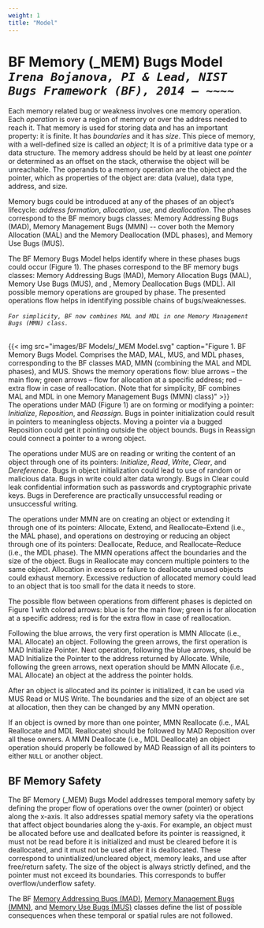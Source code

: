 ```yaml
---
weight: 1
title: "Model"
---
```

# BF Memory (\_MEM) Bugs Model <br/>_`Irena Bojanova, PI & Lead, NIST Bugs Framework (BF), 2014 – ~~~~`_

Each memory related bug or weakness involves one memory operation. Each _operation_ is over a region of memory or over the address needed to reach it. That memory is used for storing data and has an important property: it is finite. It has _boundaries_ and it has _size_. This piece of memory, with a well-defined size is called an _object_; It is of a primitive data type or a data structure. The memory address should be held by at least one _pointer_ or determined as an offset on the stack, otherwise the object will be unreachable. The operands to a memory operation are the object and the pointer, which as properties of the object are: data (value), data type, address, and size.  

Memory bugs could be introduced at any of the phases of an object’s lifecycle: _address formation_, _allocation_, _use_, and _deallocation_. The phases correspond to the BF memory bugs classes: Memory Addressing Bugs (MAD), Memory Management Bugs (MMN) -- cover both the Memory Allocation (MAL) and the Memory Deallocation (MDL phases), and Memory Use Bugs (MUS). 

The BF Memory Bugs Model helps identify where in these phases bugs could occur (Figure 1). The phases correspond to the BF memory bugs classes: Memory Addressing Bugs (MAD), Memory Allocation Bugs (MAL), Memory Use Bugs (MUS), and , Memory Deallocation Bugs (MDL). All possible memory operations are grouped by phase. The presented operations flow helps in identifying possible chains of bugs/weaknesses. <br/><br/>_`For simplicity, BF now combines MAL and MDL in one Memory Management Bugs (MMN) class.`_ 
<br/><br/>

{{< img src="images/BF Models/_MEM Model.svg" caption="Figure 1. BF Memory Bugs Model. Comprises the MAD, MAL, MUS, and MDL phases, corresponding to the BF classes MAD, MMN (combining the MAL and MDL phases), and MUS. Shows the memory operations flow: blue arrows – the main flow; green arrows – flow for allocation at a specific address; red – extra flow in case of reallocation. (Note that for simplicity, BF combines MAL and MDL in one Memory Management Bugs (MMN) class)" >}}
<br/>
The operations under MAD (Figure 1) are on forming or modifying a pointer: _Initialize_, _Reposition_, and _Reassign_. Bugs in pointer initialization could result in pointers to meaningless objects. Moving a pointer via a bugged Reposition could get it pointing outside the object bounds. Bugs in Reassign could connect a pointer to a wrong object.

The operations under MUS are on reading or writing the content of an object through one of its pointers: _Initialize_, _Read_, _Write_, _Clear_, and _Dereference_. Bugs in object initialization could lead to use of random or malicious data. Bugs in write could alter data wrongly. Bugs in Clear could leak confidential information such as passwords and cryptographic private keys. Bugs in Dereference are practically unsuccessful reading or unsuccessful writing.

The operations under MMN are on creating an object or extending it through one of its pointers: Allocate, Extend, and Reallocate–Extend (i.e., the MAL phase), and operations on destroying or reducing an object through one of its pointers: Deallocate, Reduce, and Reallocate–Reduce (i.e., the MDL phase). The MMN operations affect the boundaries and the size of the object. Bugs in Reallocate may concern multiple pointers to the same object. Allocation in excess or failure to deallocate unused objects could exhaust memory. Excessive reduction of allocated memory could lead to an object that is too small for the data it needs to store.

The possible flow between operations from different phases is depicted on Figure 1 with colored arrows: blue is for the main flow; green is for allocation at a specific address; red is for the extra flow in case of reallocation.

Following the blue arrows, the very first operation is MMN Allocate (i.e., MAL Allocate) an object. Following the green arrows, the first operation is MAD Initialize Pointer. Next operation, following the blue arrows, should be MAD Initialize the Pointer to the address returned by Allocate. While, following the green arrows, next operation should be MMN Allocate (i.e., MAL Allocate) an object at the address the pointer holds.

After an object is allocated and its pointer is initialized, it can be used via MUS Read or MUS Write. The boundaries and the size of an object are set at allocation, then they can be changed by any MMN operation.

If an object is owned by more than one pointer, MMN Reallocate (i.e., MAL Reallocate and MDL Reallocate) should be followed by MAD Reposition over all these owners. A MMN Deallocate (i.e., MDL Deallocate) an object operation should properly be followed by MAD Reassign of all its pointers to either `NULL` or another object.

## BF Memory Safety

The BF Memory (_MEM) Bugs Model addresses temporal memory safety by defining the proper flow of operations over the owner (pointer) or object along the x-axis. It also addresses spatial memory safety via the operations that affect object boundaries along the y-axis. For example, an object must be allocated before use and deallcated before its pointer is reassigned, it must not be read before it is initialized and must be cleared before it is deallocated, and it must not be used after it is deallocated. These correspond to unintialized/uncleared object, memory leaks, and use after free/return safety. The size of the object is always strictly defined, and the pointer must not exceed its boundaries. This corresponds to buffer overflow/underflow safety. 

The BF [Memory Addressing Bugs (MAD)](/BF/info/bf-classes/_mem/mad/), [Memory Management Bugs (MMN)](/BF/info/bf-classes/_mem/mmn/), and [Memory Use Bugs (MUS)](/BF/info/bf-classes/_mem/mus/) classes define the list of possible consequences when these temporal or spatial rules are not followed.
